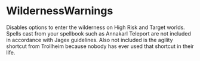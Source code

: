 # WildernessWarnings
Disables options to enter the wilderness on High Risk and Target worlds.
Spells cast from your spellbook such as Annakarl Teleport are not included 
in accordance with Jagex guidelines. Also not included is the agility shortcut from Trollheim 
because nobody has ever used that shortcut in their life.